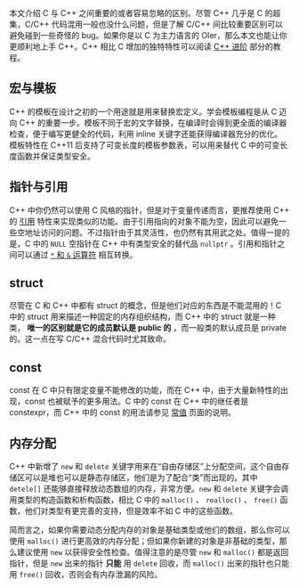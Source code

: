本文介绍 C 与 C++ 之间重要的或者容易忽略的区别。尽管 C++ 几乎是 C 的超集，C/C++ 代码混用一般也没什么问题，但是了解 C/C++ 间比较重要区别可以避免碰到一些奇怪的 bug。如果你是以 C 为主力语言的 OIer，那么本文也能让你更顺利地上手 C++。C++ 相比 C 增加的独特特性可以阅读 [C++ 进阶](./class.md) 部分的教程。

## 宏与模板

C++ 的模板在设计之初的一个用途就是用来替换宏定义。学会模板编程是从 C 迈向 C++ 的重要一步。模板不同于宏的文字替换，在编译时会得到更全面的编译器检查，便于编写更健全的代码，利用 inline 关键字还能获得编译器充分的优化。模板特性在 C++11 后支持了可变长度的模板参数表，可以用来替代 C 中的可变长度函数并保证类型安全。

## 指针与引用

C++ 中你仍然可以使用 C 风格的指针，但是对于变量传递而言，更推荐使用 C++ 的 [引用](./reference.md) 特性来实现类似的功能。由于引用指向的对象不能为空，因此可以避免一些空地址访问的问题。不过指针由于其灵活性，也仍然有其用武之处。值得一提的是，C 中的 `NULL` 空指针在 C++ 中有类型安全的替代品 `nullptr` 。引用和指针之间可以通过 [ `*` 和 `&` 运算符](./op.md) 相互转换。

## struct

尽管在 C 和 C++ 中都有 struct 的概念，但是他们对应的东西是不能混用的！C 中的 struct 用来描述一种固定的内存组织结构，而 C++ 中的 struct 就是一种类， **唯一的区别就是它的成员默认是 public 的** ，而一般类的默认成员是 private 的。这一点在写 C/C++ 混合代码时尤其致命。

## const

const 在 C 中只有限定变量不能修改的功能，而在 C++ 中，由于大量新特性的出现，const 也被赋予的更多用法。C 中的 const 在 C++ 中的继任者是 constexpr，而 C++ 中的 const 的用法请参见 [常值](./const.md) 页面的说明。

## 内存分配

C++ 中新增了 `new` 和 `delete` 关键字用来在“自由存储区”上分配空间，这个自由存储区可以是堆也可以是静态存储区，他们是为了配合“类”而出现的。其中 `detele[]` 还能够直接释放动态数组的内存，非常方便。`new` 和 `delete` 关键字会调用类型的构造函数和析构函数，相比 C 中的 `malloc()` 、 `realloc()` 、 `free()` 函数，他们对类型有更完善的支持，但是效率不如 C 中的这些函数。

简而言之，如果你需要动态分配内存的对象是基础类型或他们的数组，那么你可以使用 `malloc()` 进行更高效的内存分配；但如果你新建的对象是非基础的类型，那么建议使用 `new` 以获得安全性检查。值得注意的是尽管 `new` 和 `malloc()` 都是返回指针，但是 `new` 出来的指针 **只能** 用 `delete` 回收，而 `malloc()` 出来的指针也只能用 `free()` 回收，否则会有内存泄漏的风险。
